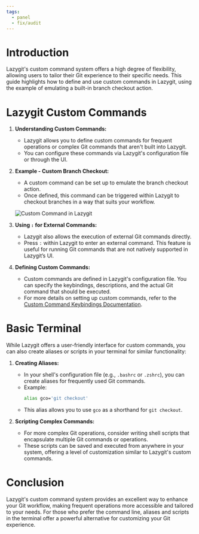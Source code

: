 ```yaml
---
tags:
  - panel
  - fix/audit
---
```

# Introduction
Lazygit's custom command system offers a high degree of flexibility, allowing users to tailor their Git experience to their specific needs. This guide highlights how to define and use custom commands in Lazygit, using the example of emulating a built-in branch checkout action.

# Lazygit Custom Commands
1. **Understanding Custom Commands:**
   - Lazygit allows you to define custom commands for frequent operations or complex Git commands that aren't built into Lazygit.
   - You can configure these commands via Lazygit's configuration file or through the UI.

2. **Example - Custom Branch Checkout:**
   - A custom command can be set up to emulate the branch checkout action.
   - Once defined, this command can be triggered within Lazygit to checkout branches in a way that suits your workflow.

   ![Custom Command in Lazygit](98c2d64ed4259b6252afaa436957bef0_MD5.gif)

3. **Using `:` for External Commands:**
   - Lazygit also allows the execution of external Git commands directly.
   - Press `:` within Lazygit to enter an external command. This feature is useful for running Git commands that are not natively supported in Lazygit’s UI.

4. **Defining Custom Commands:**
   - Custom commands are defined in Lazygit's configuration file. You can specify the keybindings, descriptions, and the actual Git command that should be executed.
   - For more details on setting up custom commands, refer to the [Custom Command Keybindings Documentation](https://github.com/jesseduffield/lazygit/blob/master/docs/Custom_Command_Keybindings.md).

# Basic Terminal
While Lazygit offers a user-friendly interface for custom commands, you can also create aliases or scripts in your terminal for similar functionality:

1. **Creating Aliases:**
   - In your shell's configuration file (e.g., `.bashrc` or `.zshrc`), you can create aliases for frequently used Git commands.
   - Example:
     ```bash
     alias gco='git checkout'
     ```
   - This alias allows you to use `gco` as a shorthand for `git checkout`.

2. **Scripting Complex Commands:**
   - For more complex Git operations, consider writing shell scripts that encapsulate multiple Git commands or operations.
   - These scripts can be saved and executed from anywhere in your system, offering a level of customization similar to Lazygit's custom commands.

# Conclusion
Lazygit's custom command system provides an excellent way to enhance your Git workflow, making frequent operations more accessible and tailored to your needs. For those who prefer the command line, aliases and scripts in the terminal offer a powerful alternative for customizing your Git experience.
